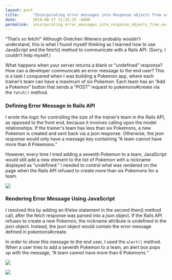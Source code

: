```yaml
---
layout: post
title:      "Incorporating error messages into Response objects from server"
date:       2019-08-27 11:25:15 -0400
permalink:  incorporating_error_messages_into_response_objects_from_server
---
```



“That’s so fetch!” Although Gretchen Wieners probably wouldn’t understand, this is what I found myself thinking as I learned how to use JavaScript and the fetch() method to communicate with a Rails API. (Sorry, I couldn’t help myself.)

What happens when your server returns a blank or “undefined” response? How can a developer communicate an error message to the end user? This is a task I conquered when I was building a Pokemon app, where each trainer’s team can have a maximum of six Pokemon. Each team has an “Add a Pokemon” button that sends a “POST” request to pokemons#create via the `fetch()` method.

### Defining Error Message in Rails API
I wrote the logic for controlling the size of the trainer’s team in the Rails API, as opposed to the front end, because it involves calling upon the model relationships. If the trainer's team has less than six Pokemons, a new Pokemon is created and sent back via a json response. Otherwise, the json response would only have a message key containing “A team cannot have more than 6 Pokemons.”

However, every time I tried adding a seventh Pokemon to a team, JavaScript would still add a new element to the list of Pokemon with a nickname displayed as “undefined.” I needed to control what was rendered on the page when the Rails API refused to create more than six Pokemons for a team.

![](https://i.imgur.com/akveza2.png)

### Rendering Error Message Using JavaScript
I resolved this by adding an if/else statement in the second then() method call, after the fetch response was parsed into a json object. If the Rails API refuses to create a new Pokemon, the nickname attribute is undefined in the json object. Instead, the json object would contain the error message defined in pokemons#create.

In order to show this message to the end user, I used the `alert()` method. When a user tries to add a seventh Pokemon to a team, an alert box pops up with the message, “A team cannot have more than 6 Pokemons.“

![](https://i.imgur.com/sfNNOwp.png)

![](https://i.imgur.com/W7D0IZ5.png)

